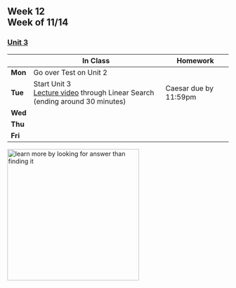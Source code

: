 ## Week 12 <br>Week of 11/14

### [Unit 3](/apcsp/curriculum/3)

  |       |In Class               |Homework   |
  |-------|---------              |---------  |
  |**Mon**|Go over Test on Unit 2 | |
  |**Tue**|Start Unit 3<br>[Lecture video](https://youtu.be/yb0PY3LX2x8?t=73) through Linear Search (ending around 30 minutes) |Caesar due by 11:59pm |
  |**Wed**| | |
  |**Thu**| | |
  |**Fri**| | |


<meta http-equiv="refresh" content="300"/>
 
<img src="https://pbs.twimg.com/media/Dqc1eRnXgAAAiR1.jpg" alt="learn more by looking for answer than finding it" height="300">

